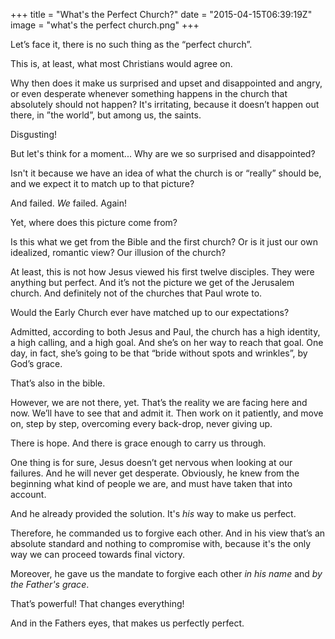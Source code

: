 +++
title = "What's the Perfect Church?"
date = "2015-04-15T06:39:19Z"
image = "what's the perfect church.png"
+++

Let’s face it, there is no such thing as the “perfect church”.

This is, at least, what most Christians would agree on.

Why then does it make us surprised and upset and disappointed and angry, or even desperate whenever something happens in the church that absolutely should not happen? It's irritating, because it doesn’t happen out there, in ”the world”, but among us, the saints.

Disgusting!

But let's think for a moment... Why are we so surprised and disappointed?

Isn't it because we have an idea of what the church is or “really” should be, and we expect it to match up to that picture?

And failed. *We* failed. Again!

Yet, where does this picture come from?

Is this what we get from the Bible and the first church? Or is it just our own idealized, romantic view? Our illusion of the church?

At least, this is not how Jesus viewed his first twelve disciples. They were anything but perfect. And it’s not the picture we get of the Jerusalem church. And definitely not of the churches that Paul wrote to.

Would the Early Church ever have matched up to our expectations?

Admitted, according to both Jesus and Paul, the church has a high identity, a high calling, and a high goal. And she’s on her way to reach that goal. One day, in fact, she’s going to be that “bride without spots and wrinkles”, by God’s grace.

That’s also in the bible.

However, we are not there, yet. That’s the reality we are facing here and now. We’ll have to see that and admit it. Then work on it patiently, and move on, step by step, overcoming every back-drop, never giving up.

There is hope. And there is grace enough to carry us through.

One thing is for sure, Jesus doesn’t get nervous when looking at our failures. And he will never get desperate.  Obviously, he knew from the beginning what kind of people we are, and must have taken that into account.

And he already provided the solution. It's *his* way to make us perfect.

Therefore, he commanded us to forgive each other. And in his view that’s an absolute standard and nothing to compromise with, because it's the only way we can proceed towards final victory.

Moreover, he gave us the mandate to forgive each other *in his name* and *by the Father's grace*.

That’s powerful! That changes everything!

And in the Fathers eyes, that makes us perfectly perfect.
